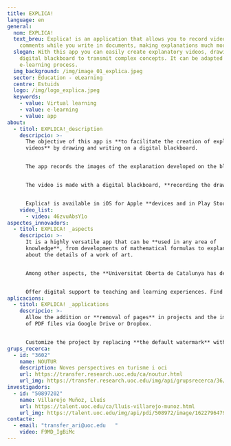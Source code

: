 ```yaml
---
title: EXPLICA!
language: en
general:
  nom: EXPLICA!
  text_breu: Explica! is an application that allows you to record video and
    comments while you write in documents, making explanations much more visual.
  slogan: With this app you can easily create explanatory videos, drawing on a
    digital blackboard to transmit complex concepts. It can be adapted to any
    e-learning process.
  img_background: /img/image_01_explica.jpeg
  sector: Education - eLearning
  centre: Estuids
  logo: /img/logo_explica.jpeg
  keywords:
    - value: Virtual learning
    - value: e-learning
    - value: app
about:
  - titol: EXPLICA!_description
    descripcio: >-
      The objective of this app is **to facilitate the creation of explanatory
      videos** by drawing and writing on a digital blackboard. 


      The app records the images of the explanation developed on the blackboard (drawing/text) and records the accompanying **explanatory audio**, creating a video of the full explanation. The resulting video can be shared on social media, edited with any other app or even sent by email. 


      The video is made with a digital blackboard, **recording the drawing created** on it with the explanation voiced by the user. Documents can also be imported and then worked on in the same way, drawing on them and recording an explanation at the same time. 


      Explica! is available in iOS for Apple **devices and in Play Store for Android devices.**
    video_list:
      - video: 46zvuAbsY1o
aspectes_innovadors:
  - titol: EXPLICA! _aspects
    descripcio: >-
      It is a highly versatile app that can be **used in any area of
      knowledge**, from developments of mathematical formulas to explanations
      about the details of a work of art. 


      Among other aspects, the **Universitat Oberta de Catalunya has designed** and developed this app to: Bring teachers closer to their students with a more intimate format than text. 


      Offer digital support to teaching and learning experiences. Find channels that make learning easier and more enriching.
aplicacions:
  - titol: EXPLICA! _applications
    descripcio: >-
      Allow the addition or **removal of pages** in projects and the importation
      of PDF files via Google Drive or Dropbox. 


      Customize the project by replacing **the default watermark** with any other image.
grups_recerca:
  - id: "3602"
    name: NOUTUR
    description: Noves perspectives en turisme i oci
    url: https://transfer.research.uoc.edu/ca/noutur.html
    url_img: https://transfer.research.uoc.edu/img/api/grupsrecerca/36/image/1594109415142
investigadors:
  - id: "50897202"
    name: Villarejo Muñoz, Lluís
    url: https://talent.uoc.edu/ca/lluis-villarejo-munoz.html
    url_img: https://talent.uoc.edu/img/api/pdi/508972/image/1622796479743
contacte:
  - email: "transfer_ari@uoc.edu   "
    video: F9MD_IgBiMc
---
```

